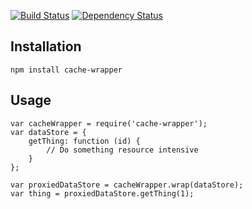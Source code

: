 [![Build Status](https://img.shields.io/travis/thody/cache-wrapper.svg)](https://travis-ci.org/thody/cache-wrapper)
[![Dependency Status](https://gemnasium.com/thody/cache-wrapper.svg)](https://gemnasium.com/thody/cache-wrapper)

## Installation

`npm install cache-wrapper`

## Usage 

```
var cacheWrapper = require('cache-wrapper');
var dataStore = {
    getThing: function (id) {
        // Do something resource intensive
    }
};

var proxiedDataStore = cacheWrapper.wrap(dataStore);
var thing = proxiedDataStore.getThing(1);
```
